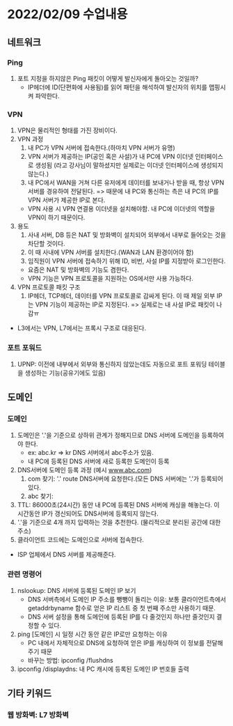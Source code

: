 # 2022/02/09 수업내용
## 네트워크
### Ping
1. 포트 지정을 하지않은 Ping 패킷이 어떻게 발신자에게 돌아오는 것일까?
    * IP헤더에 ID(단편화에 사용됨)를 읽어 패턴을 해석하여 발신자의 위치를 맵핑시켜 파악한다.

### VPN
1. VPN은 물리적인 형태를 가진 장비이다.
2. VPN 과정
    1) 내 PC가 VPN 서버에 접속한다.(하마치 VPN 서버가 유명)
    2) VPN 서버가 제공하는 IP(공인 혹은 사설)가 내 PC에 VPN 이더넷 인터페이스로 생성됨 (라고 강사님이 말하셨지만 실제로는 이더넷 인터페이스에 생성되지 않는다.)
    3) 내 PC에서 WAN을 거쳐 다른 유저에게 데이터를 보내거나 받을 때, 항상 VPN 서버를 경유하여 전달된다. => 때문에 내 PC와 통신하는 측은 내 PC의 IP를 VPN 서버가 제공한 IP로 본다.
    * VPN 사용 시 VPN 연결용 이더넷을 설치해야함. 내 PC에 이더넷의 역할을 VPN이 하기 때문이다.
3. 용도
    1) 사내 서버, DB 등은 NAT 및 방화벽이 설치되어 외부에서 내부로 들어오는 것을 차단할 것이다.
    2) 이 때 사내에 VPN 서버를 설치한다.(WAN과 LAN 환경이어야 함)
    3) 임직원이 VPN 서버에 접속하기 위해 ID, 비번, 사설 IP를 지정받아 로그인한다.
    * 요즘은 NAT 및 방화벽의 기능도 겸한다.
    * VPN 기능은 VPN 프로토콜을 지원하는 OS에서만 사용 가능하다.
4. VPN 프로토콜 패킷 구조
    1) IP헤더, TCP헤더, 데이터를 VPN 프로토콜로 감싸게 된다. 이 때 제일 외부 IP는 VPN 기능이 제공하는 IP로 지정된다. => 실제로는 내 사설 IP로 패킷이 나감ㅠ
* L3에서는 VPN, L7에서는 프록시 구조로 대응된다.

### 포트 포워드
1. UPNP: 이전에 내부에서 외부와 통신하지 않았는데도 자동으로 포트 포워딩 테이블을 생성하는 기능(공유기에도 있음)

## 도메인
### 도메인
1. 도메인은 '.'을 기준으로 상하위 관계가 정해지므로 DNS 서버에 도메인을 등록하여야 한다.
    * ex: abc.kr => kr DNS 서버에서 abc주소가 있음.
    * 내 PC에 등록된 DNS 서버에 새로 등록한 도메인이 등록
2. DNS서버에 도메인 등록 과정 (예시 www.abc.com)
    1) com 찾기: '.' route DNS서버에 요청한다.(모든 DNS 서버에는 '.'가 등록되어 있다.
    2) abc 찾기: 
3. TTL: 86000초(24시간) 동안 내 PC에 등록된 DNS 서버에 캐싱을 해놓는다. 이 시간동안 IP가 갱신되어도 DNS서버에 등록되지 않는다.
4. '.'을 기준으로 4개 까지 입력하는 것을 추천한다. (물리적으로 분리된 공간에 대한 주소)
5. 클라이언트 코드에는 도메인으로 서버에 접속한다.
* ISP 업체에서 DNS 서버를 제공해준다.

### 관련 명령어
1. nslookup: DNS 서버에 등록된 도메인 IP 보기
    * DNS 서버측에서 도메인 IP 주소를 뺑뺑이 돌리는 이유: 보통 클라이언트측에서 getaddrbyname 함수로 얻은 IP 리스트 중 첫 번째 주소만 사용하기 때문.
    * DNS 서버 설정을 통해 도메인에 등록된 IP를 다 줄것인지 하나만 줄것인지 결정할 수 있다.
2. ping [도메인] 시 일정 시간 동안 같은 IP로만 요청하는 이유
    * PC 내에서 자체적으로 DNS에 요청하여 얻은 IP를 캐싱하여 이 정보를 전달해주기 때문
    * 바꾸는 방법: ipconfig /flushdns
3. ipconfig /displaydns: 내 PC 캐시에 등록된 도메인 IP 번호들 출력

## 기타 키워드
### 웹 방화벽: L7 방화벽
